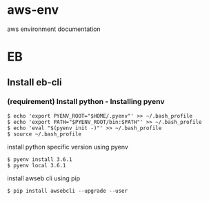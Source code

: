 # aws-env
aws environment documentation

# EB
## Install eb-cli
### (requirement) Install python - Installing pyenv
```
$ echo 'export PYENV_ROOT="$HOME/.pyenv"' >> ~/.bash_profile
$ echo 'export PATH="$PYENV_ROOT/bin:$PATH"' >> ~/.bash_profile
$ echo 'eval "$(pyenv init -)"' >> ~/.bash_profile
$ source ~/.bash_profile
```
install python specific version using pyenv
```
$ pyenv install 3.6.1
$ pyenv local 3.6.1
```
install awseb cli using pip
```
$ pip install awsebcli --upgrade --user
```

